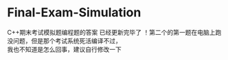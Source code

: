# Final-Exam-Simulation
C++期末考试模拟题编程题的答案
已经更新完毕了
！第二个的第一题在电脑上跑没问题，但是那个考试系统死活编译不过，\
我也不知道是怎么回事，建议自行修改一下
